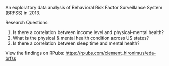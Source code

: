 An exploratory data analysis of Behavioral Risk Factor Surveillance System (BRFSS) in 2013.

Research Questions:
1. Is there a correlation between income level and physical-mental health?
2. What is the physical & mental health condition across US states?
3. Is there a correlation between sleep time and mental health?

View the findings on RPubs: https://rpubs.com/clement_hironimus/eda-brfss
